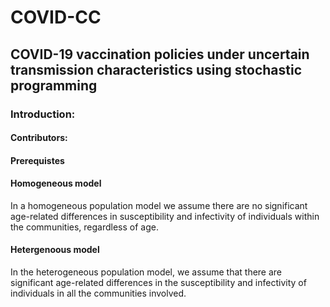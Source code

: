 # COVID-CC
## COVID-19 vaccination policies under uncertain transmission characteristics using stochastic programming

### Introduction:

#### Contributors:

#### Prerequistes

#### Homogeneous model
In a homogeneous population model we assume there are no significant age-related differences in susceptibility and infectivity of individuals within the communities, regardless of age.

#### Hetergenoous model
In the heterogeneous population model, we assume that there are significant age-related differences in
the susceptibility and infectivity of individuals in all the communities involved.
